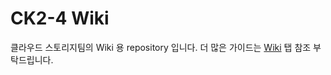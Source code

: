 # CK2-4 Wiki

클라우드 스토리지팀의 Wiki 용 repository 입니다. 더 많은 가이드는 [Wiki](https://github.com/tmax-cloud/ck2-4/wiki) 탭 참조 부탁드립니다.
